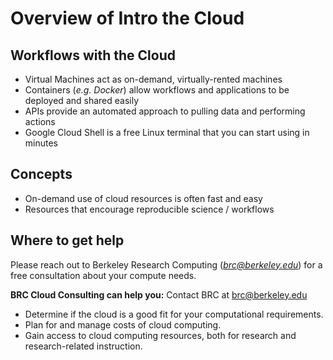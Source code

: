 # Overview of Intro the Cloud 

## Workflows with the Cloud 

- Virtual Machines act as on-demand, virtually-rented machines 
- Containers (*e.g. Docker*) allow workflows and applications to be deployed and shared easily 
- APIs provide an automated approach to pulling data and performing actions 
- Google Cloud Shell is a free Linux terminal that you can start using in minutes 

## Concepts   

- On-demand use of cloud resources is often fast and easy
- Resources that encourage reproducible science / workflows

## Where to get help  

Please reach out to Berkeley Research Computing (*brc@berkeley.edu*) for a free consultation about your compute needs.

**BRC Cloud Consulting can help you:**
Contact BRC at brc@berkeley.edu 

- Determine if the cloud is a good fit for your computational requirements.
- Plan for and manage costs of cloud computing.
- Gain access to cloud computing resources, both for research and research-related instruction.   
